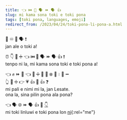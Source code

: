 ```yaml
---
title: 👈 ⏮️ 🧠 🗣 ⏩ 🗣 👍
slug: mi kama sona toki e toki pona
tags: [toki pona, languages, emoji]
redirect_from: /2023/04/24/toki-pona-li-pona-a.html
---
```


👤 ♾️ 👋 🗣 ❗️  
jan ale o toki a!

⏰ 👇 🔼 ➗️ 👈 ⏮️ 🧠 🗣 ⏩ 🗣 👍 ❗️  
tenpo ni la, mi kama sona toki e toki pona a!

👈 ✊ ⏩ 💬 👈 🔼 ➗️ 👤 🔣 ❄️ 👯 💧 🔣 ➖️  
👆 🔼 ➗️ 👉 💗 👍 🚫 👍 ❓  
mi pali e nimi mi la, jan Lesate.  
ona la, sina pilin pona ala pona?

👈 🗣 🌐 ⏩ 🗣 👍 📍 [👇](https://toki.social/@lesate)  
mi toki linluwi e toki pona lon [ni](https://toki.social/@lesate){:rel="me"}

